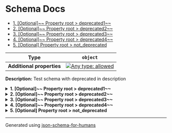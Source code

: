 # Schema Docs

- [1. [Optional]~~ Property root > deprecated1~~](#deprecated1)
- [2. [Optional]~~ Property root > deprecated2~~](#deprecated2)
- [3. [Optional]~~ Property root > deprecated3~~](#deprecated3)
- [4. [Optional]~~ Property root > deprecated4~~](#deprecated4)
- [5. [Optional] Property root > not_deprecated](#not_deprecated)

| Type                      | `object`                                                                                                                          |
| ------------------------- | --------------------------------------------------------------------------------------------------------------------------------- |
| **Additional properties** | [![Any type: allowed](https://img.shields.io/badge/Any%20type-allowed-green)](# "Additional Properties of any type are allowed.") |

**Description:** Test schema with deprecated in description

<details>
<summary><strong> <a name="deprecated1"></a>1. [Optional]~~ Property root > deprecated1~~</strong>  

</summary>
<blockquote>

| Type                      | `object`                                                                                                                          |
| ------------------------- | --------------------------------------------------------------------------------------------------------------------------------- |
| **Deprecated**            | ![Deprecated](https://img.shields.io/badge/Deprecated-red)                                                                        |
| **Additional properties** | [![Any type: allowed](https://img.shields.io/badge/Any%20type-allowed-green)](# "Additional Properties of any type are allowed.") |

**Description:** [Deprecated]

</blockquote>
</details>

<details>
<summary><strong> <a name="deprecated2"></a>2. [Optional]~~ Property root > deprecated2~~</strong>  

</summary>
<blockquote>

| Type                      | `object`                                                                                                                          |
| ------------------------- | --------------------------------------------------------------------------------------------------------------------------------- |
| **Deprecated**            | ![Deprecated](https://img.shields.io/badge/Deprecated-red)                                                                        |
| **Additional properties** | [![Any type: allowed](https://img.shields.io/badge/Any%20type-allowed-green)](# "Additional Properties of any type are allowed.") |

**Description:** [Deprecated - Use `not_deprecated` instead]

</blockquote>
</details>

<details>
<summary><strong> <a name="deprecated3"></a>3. [Optional]~~ Property root > deprecated3~~</strong>  

</summary>
<blockquote>

| Type                      | `object`                                                                                                                          |
| ------------------------- | --------------------------------------------------------------------------------------------------------------------------------- |
| **Deprecated**            | ![Deprecated](https://img.shields.io/badge/Deprecated-red)                                                                        |
| **Additional properties** | [![Any type: allowed](https://img.shields.io/badge/Any%20type-allowed-green)](# "Additional Properties of any type are allowed.") |

**Description:** This is [Deprecated]

</blockquote>
</details>

<details>
<summary><strong> <a name="deprecated4"></a>4. [Optional]~~ Property root > deprecated4~~</strong>  

</summary>
<blockquote>

| Type                      | `object`                                                                                                                          |
| ------------------------- | --------------------------------------------------------------------------------------------------------------------------------- |
| **Deprecated**            | ![Deprecated](https://img.shields.io/badge/Deprecated-red)                                                                        |
| **Additional properties** | [![Any type: allowed](https://img.shields.io/badge/Any%20type-allowed-green)](# "Additional Properties of any type are allowed.") |

**Description:** This is [Deprecated - Use `not_deprecated` instead]

</blockquote>
</details>

<details>
<summary><strong> <a name="not_deprecated"></a>5. [Optional] Property root > not_deprecated</strong>  

</summary>
<blockquote>

| Type | `string` |
| ---- | -------- |

</blockquote>
</details>

----------------------------------------------------------------------------------------------------------------------------
Generated using [json-schema-for-humans](https://github.com/coveooss/json-schema-for-humans)